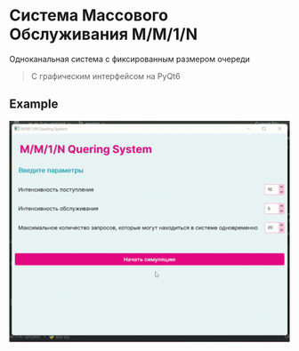 # Система Массового Обслуживания M/M/1/N
Одноканальная система с фиксированным размером очереди
> С графическим интерфейсом на PyQt6

## Example ##
![til](./additional/readme_preview.gif)
